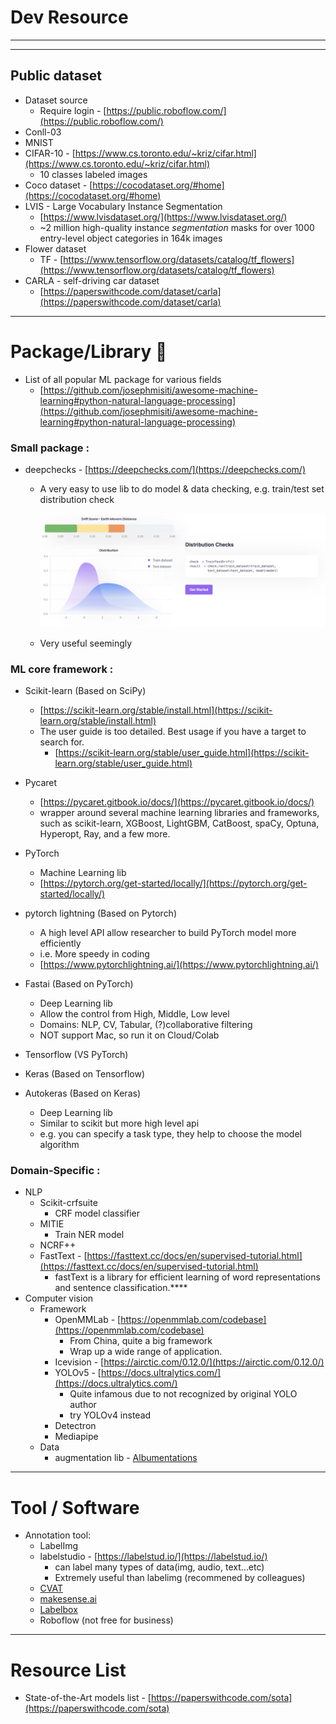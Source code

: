 # Dev Resource

---

---

## Public dataset

- Dataset source
    - Require login - [https://public.roboflow.com/](https://public.roboflow.com/)
- Conll-03
- MNIST
- CIFAR-10 - [https://www.cs.toronto.edu/~kriz/cifar.html](https://www.cs.toronto.edu/~kriz/cifar.html)
    - 10 classes labeled images
- Coco dataset - [https://cocodataset.org/#home](https://cocodataset.org/#home)
- LVIS - Large Vocabulary Instance Segmentation
    - [https://www.lvisdataset.org/](https://www.lvisdataset.org/)
    - ~2 million high-quality instance *segmentation* masks for over 1000 entry-level object categories in 164k images
- Flower dataset
    - TF - [https://www.tensorflow.org/datasets/catalog/tf_flowers](https://www.tensorflow.org/datasets/catalog/tf_flowers)
- CARLA - self-driving car dataset
    - [https://paperswithcode.com/dataset/carla](https://paperswithcode.com/dataset/carla)

---

# Package/Library 🔧

- List of all popular ML package for various fields
    - [https://github.com/josephmisiti/awesome-machine-learning#python-natural-language-processing](https://github.com/josephmisiti/awesome-machine-learning#python-natural-language-processing)
    

### Small package :

- deepchecks - [https://deepchecks.com/](https://deepchecks.com/)
    - A very easy to use lib to do model & data checking, e.g. train/test set distribution check
        
        ![Screen Shot 2022-10-06 at 12.30.25.png](Dev%20Resource%2047b2cee0e4064220a55d5bc696012b07/Screen_Shot_2022-10-06_at_12.30.25.png)
        
    - Very useful seemingly

### ML core **framework :**

- Scikit-learn (Based on SciPy)
    - [https://scikit-learn.org/stable/install.html](https://scikit-learn.org/stable/install.html)
    - The user guide is too detailed. Best usage if you have a target to search for.
        - [https://scikit-learn.org/stable/user_guide.html](https://scikit-learn.org/stable/user_guide.html)
- Pycaret
    - [https://pycaret.gitbook.io/docs/](https://pycaret.gitbook.io/docs/)
    - wrapper around several machine learning libraries and frameworks, such as scikit-learn, XGBoost, LightGBM, CatBoost, spaCy, Optuna, Hyperopt, Ray, and a few more.

- PyTorch
    - Machine Learning lib
    - [https://pytorch.org/get-started/locally/](https://pytorch.org/get-started/locally/)
- pytorch lightning (Based on Pytorch)
    - A high level API allow researcher to build PyTorch model more efficiently
    - i.e. More speedy in coding
    - [https://www.pytorchlightning.ai/](https://www.pytorchlightning.ai/)
- Fastai (Based on PyTorch)
    - Deep Learning lib
    - Allow the control from High, Middle, Low level
    - Domains: NLP, CV, Tabular, (?)collaborative filtering
    - NOT support Mac, so run it on Cloud/Colab

- Tensorflow (VS PyTorch)
- Keras (Based on Tensorflow)
- Autokeras (Based on Keras)
    - Deep Learning lib
    - Similar to scikit but more high level api
    - e.g. you can specify a task type, they help to choose the model algorithm

### **Domain-Specific :**

- NLP
    - Scikit-crfsuite
        - CRF model classifier
    - MITIE
        - Train NER model
    - NCRF++
    - FastText - [https://fasttext.cc/docs/en/supervised-tutorial.html](https://fasttext.cc/docs/en/supervised-tutorial.html)
        - fastText is a library for efficient learning of word representations and sentence classification.****
- Computer vision
    - Framework
        - OpenMMLab - [https://openmmlab.com/codebase](https://openmmlab.com/codebase)
            - From China, quite a big framework
            - Wrap up a wide range of application.
        - Icevision - [https://airctic.com/0.12.0/](https://airctic.com/0.12.0/)
        - YOLOv5 - [https://docs.ultralytics.com/](https://docs.ultralytics.com/)
            - Quite infamous due to not recognized by original YOLO author
            - try YOLOv4 instead
        - Detectron
        - Mediapipe
    - Data
        - augmentation lib - [Albumentations](https://albumentations.ai/docs/)

---

# Tool / Software

- Annotation tool:
    - LabelImg
    - labelstudio - [https://labelstud.io/](https://labelstud.io/)
        - can label many types of data(img, audio, text…etc)
        - Extremely useful than labelimg (recommened by colleagues)
    - [CVAT](https://github.com/opencv/cvat)
    - [makesense.ai](https://www.makesense.ai/)
    - [Labelbox](https://labelbox.com/)
    - Roboflow (not free for business)

---

# Resource List

- State-of-the-Art models list - [https://paperswithcode.com/sota](https://paperswithcode.com/sota)